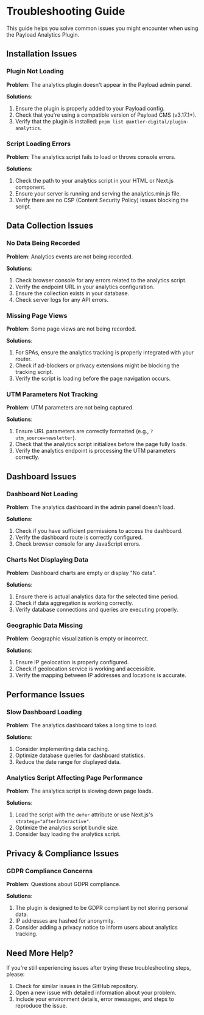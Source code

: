 # Troubleshooting Guide

This guide helps you solve common issues you might encounter when using the Payload Analytics Plugin.

## Installation Issues

### Plugin Not Loading

**Problem**: The analytics plugin doesn't appear in the Payload admin panel.

**Solutions**:

1. Ensure the plugin is properly added to your Payload config.
2. Check that you're using a compatible version of Payload CMS (v3.17.1+).
3. Verify that the plugin is installed: `pnpm list @antler-digital/plugin-analytics`.

### Script Loading Errors

**Problem**: The analytics script fails to load or throws console errors.

**Solutions**:

1. Check the path to your analytics script in your HTML or Next.js component.
2. Ensure your server is running and serving the analytics.min.js file.
3. Verify there are no CSP (Content Security Policy) issues blocking the script.

## Data Collection Issues

### No Data Being Recorded

**Problem**: Analytics events are not being recorded.

**Solutions**:

1. Check browser console for any errors related to the analytics script.
2. Verify the endpoint URL in your analytics configuration.
3. Ensure the collection exists in your database.
4. Check server logs for any API errors.

### Missing Page Views

**Problem**: Some page views are not being recorded.

**Solutions**:

1. For SPAs, ensure the analytics tracking is properly integrated with your router.
2. Check if ad-blockers or privacy extensions might be blocking the tracking script.
3. Verify the script is loading before the page navigation occurs.

### UTM Parameters Not Tracking

**Problem**: UTM parameters are not being captured.

**Solutions**:

1. Ensure URL parameters are correctly formatted (e.g., `?utm_source=newsletter`).
2. Check that the analytics script initializes before the page fully loads.
3. Verify the analytics endpoint is processing the UTM parameters correctly.

## Dashboard Issues

### Dashboard Not Loading

**Problem**: The analytics dashboard in the admin panel doesn't load.

**Solutions**:

1. Check if you have sufficient permissions to access the dashboard.
2. Verify the dashboard route is correctly configured.
3. Check browser console for any JavaScript errors.

### Charts Not Displaying Data

**Problem**: Dashboard charts are empty or display "No data".

**Solutions**:

1. Ensure there is actual analytics data for the selected time period.
2. Check if data aggregation is working correctly.
3. Verify database connections and queries are executing properly.

### Geographic Data Missing

**Problem**: Geographic visualization is empty or incorrect.

**Solutions**:

1. Ensure IP geolocation is properly configured.
2. Check if geolocation service is working and accessible.
3. Verify the mapping between IP addresses and locations is accurate.

## Performance Issues

### Slow Dashboard Loading

**Problem**: The analytics dashboard takes a long time to load.

**Solutions**:

1. Consider implementing data caching.
2. Optimize database queries for dashboard statistics.
3. Reduce the date range for displayed data.

### Analytics Script Affecting Page Performance

**Problem**: The analytics script is slowing down page loads.

**Solutions**:

1. Load the script with the `defer` attribute or use Next.js's `strategy="afterInteractive"`.
2. Optimize the analytics script bundle size.
3. Consider lazy loading the analytics script.

## Privacy & Compliance Issues

### GDPR Compliance Concerns

**Problem**: Questions about GDPR compliance.

**Solutions**:

1. The plugin is designed to be GDPR compliant by not storing personal data.
2. IP addresses are hashed for anonymity.
3. Consider adding a privacy notice to inform users about analytics tracking.

## Need More Help?

If you're still experiencing issues after trying these troubleshooting steps, please:

1. Check for similar issues in the GitHub repository.
2. Open a new issue with detailed information about your problem.
3. Include your environment details, error messages, and steps to reproduce the issue.
